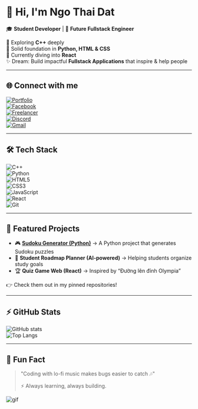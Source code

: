 # 👋 Hi, I'm Ngo Thai Dat  

🎓 **Student Developer** | 🚀 **Future Fullstack Engineer**  

🔹 Exploring **C++** deeply  
🔹 Solid foundation in **Python, HTML & CSS**  
🔹 Currently diving into **React**  
✨ Dream: Build impactful **Fullstack Applications** that inspire & help people  

---

## 🌐 Connect with me  

[![Portfolio](https://img.shields.io/badge/Portfolio-000?style=for-the-badge&logo=vercel&logoColor=white)](https://ngothaidat.netlify.app/)  
[![Facebook](https://img.shields.io/badge/Facebook-1877F2?style=for-the-badge&logo=facebook&logoColor=white)](https://www.facebook.com/ngo.ngo.248207)  
[![Freelancer](https://img.shields.io/badge/Freelancer-29B2FE?style=for-the-badge&logo=freelancer&logoColor=white)](https://www.freelancer.com/u/ngothaidat)  
[![Discord](https://img.shields.io/badge/Discord-7289DA?style=for-the-badge&logo=discord&logoColor=white)](https://discord.com/users/1042440632473489529)  
[![Gmail](https://img.shields.io/badge/Email-D14836?style=for-the-badge&logo=gmail&logoColor=white)](mailto:ngothaidat2009@gmail.com)  

---

## 🛠️ Tech Stack  

![C++](https://img.shields.io/badge/C++-00599C?style=for-the-badge&logo=cplusplus&logoColor=white)  
![Python](https://img.shields.io/badge/Python-3776AB?style=for-the-badge&logo=python&logoColor=white)  
![HTML5](https://img.shields.io/badge/HTML5-E34F26?style=for-the-badge&logo=html5&logoColor=white)  
![CSS3](https://img.shields.io/badge/CSS3-1572B6?style=for-the-badge&logo=css3&logoColor=white)  
![JavaScript](https://img.shields.io/badge/JavaScript-F7DF1E?style=for-the-badge&logo=javascript&logoColor=black)  
![React](https://img.shields.io/badge/React-20232A?style=for-the-badge&logo=react&logoColor=61DAFB)  
![Git](https://img.shields.io/badge/Git-F05032?style=for-the-badge&logo=git&logoColor=white)  

---

## 📌 Featured Projects  

- 🎮 [**Sudoku Generator (Python)**](https://github.com/VollereiNyx/Sudoku) → A Python project that generates Sudoku puzzles  
- 📝 **Student Roadmap Planner (AI-powered)** → Helping students organize study goals  
- 🏆 **Quiz Game Web (React)** → Inspired by “Đường lên đỉnh Olympia”  

👉 Check them out in my pinned repositories!  

---

## ⚡ GitHub Stats  

![GitHub stats](https://github-readme-stats.vercel.app/api?username=ngothaidat&show_icons=true&theme=tokyonight)  
![Top Langs](https://github-readme-stats.vercel.app/api/top-langs/?username=ngothaidat&layout=compact&theme=tokyonight)  

---

## 🎉 Fun Fact  

> "Coding with lo-fi music makes bugs easier to catch 🎶"  
>  
> ⚡ Always learning, always building.  

![gif](https://media.giphy.com/media/qgQUggAC3Pfv687qPC/giphy.gif)  

